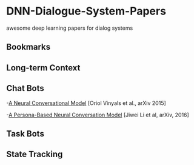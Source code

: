 # DNN-Dialogue-System-Papers
awesome deep learning papers for dialog systems
## Bookmarks



## Long-term Context




## Chat Bots
-[A Neural Conversational Model](https://arxiv.org/abs/1506.05869) [Oriol Vinyals et al., arXiv 2015]

-[A Persona-Based Neural Conversation Model](https://arxiv.org/abs/1603.06155) [Jiwei Li et al, arXiv, 2016]


## Task Bots



## State Tracking

